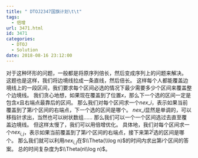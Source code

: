 ```yaml
---
title: " DTOJ2347国旗计划\t\t"
tags:
  - 倍增
url: 3471.html
id: 3471
categories:
  - DTOJ
  - Solution
date: 2018-08-16 23:12:00
---
```


对于这种环形的问题，一般都是将原序列倍长，然后变成序列上的问题来解决。 这题也是这样，我们将边境线拉成一条直线，然后倍长。 这样每个人都能覆盖边境线上的一段区间，我们要求每个区间必选的情况下最少需要多少个区间来覆盖整个边境线。 我们贪心地想，如果现在覆盖到了位置$x$，那么下一个选的区间一定是包含$x$且右端点最靠后的区间。 那么我们对每个区间求一个$nex\_i$，表示如果当前覆盖到了第$i$个区间的右端点，下一个选的区间是哪个。 $nex\_i$显然是单调的，可以移指针求出，当然也可以树状数组…… 那么我们可以一个一个区间选过去直至覆盖边境线。 但这样太慢了，我们可以用倍增优化。 具体地，我们对每个区间求一个$nex_{i,j}$，表示如果当前覆盖到了第$i$个区间的右端点，接下来第$2^j$选的区间是哪个。 那么我们就可以利用$nex_{i,j}$在$\\Theta(\\log n)$的时间内求出第$i$个区间的答案。 总的时间复杂度为$\\Theta(n\\log n)$。